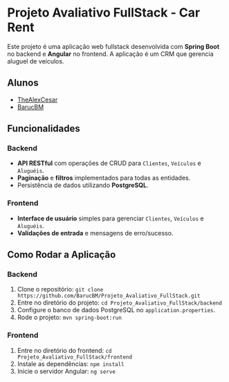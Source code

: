 # Projeto Avaliativo FullStack - Car Rent

Este projeto é uma aplicação web fullstack desenvolvida com **Spring Boot** no backend e **Angular** no frontend. A aplicação é um CRM que gerencia aluguel de veículos.

## Alunos

- [TheAlexCesar](https://github.com/thealexcesar)
- [BarucBM](https://github.com/BarucBM)

## Funcionalidades

### Backend
- **API RESTful** com operações de CRUD para `Clientes`, `Veículos` e `Aluguéis`.
- **Paginação** e **filtros** implementados para todas as entidades.
- Persistência de dados utilizando **PostgreSQL**.

### Frontend
- **Interface de usuário** simples para gerenciar `Clientes`, `Veículos` e `Aluguéis`.
- **Validações de entrada** e mensagens de erro/sucesso.

## Como Rodar a Aplicação

### Backend
1. Clone o repositório:
   `git clone https://github.com/BarucBM/Projeto_Avaliativo_FullStack.git`
2. Entre no diretório do projeto:
   `cd Projeto_Avaliativo_FullStack/backend`
3. Configure o banco de dados PostgreSQL no `application.properties`.
4. Rode o projeto:
   `mvn spring-boot:run`

### Frontend
1. Entre no diretório do frontend:
   `cd Projeto_Avaliativo_FullStack/frontend`
2. Instale as dependências:
   `npm install`
3. Inicie o servidor Angular:
   `ng serve`
